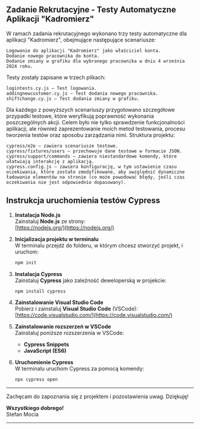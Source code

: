 ## **Zadanie Rekrutacyjne - Testy Automatyczne Aplikacji "Kadromierz"**

W ramach zadania rekrutacyjnego wykonano trzy testy automatyczne dla aplikacji "Kadromierz", obejmujące następujące scenariusze:

    Logowanie do aplikacji "Kadromierz" jako właściciel konta.
    Dodanie nowego pracownika do konta.
    Dodanie zmiany w grafiku dla wybranego pracownika w dniu 4 września 2024 roku.

Testy zostały zapisane w trzech plikach:

    logintests.cy.js – Test logowania.
    addingnewcustomer.cy.js – Test dodania nowego pracownika.
    shiftchange.cy.js – Test dodania zmiany w grafiku.

Dla każdego z powyższych scenariuszy przygotowano szczegółowe przypadki testowe, które weryfikują poprawność wykonania poszczególnych akcji. Celem było nie tylko sprawdzenie funkcjonalności aplikacji, ale również zaprezentowanie moich metod testowania, procesu tworzenia testów oraz sposobu zarządzania nimi.
Struktura projektu:

    cypress/e2e – zawiera scenariusze testowe.
    cypress/fixtures/users – przechowuje dane testowe w formacie JSON.
    cypress/support/commands – zawiera niestandardowe komendy, które ułatwiają interakcję z aplikacją.
    cypress.config.js – zawiera konfigurację, w tym ustawienie czasu oczekiwania, które zostało zmodyfikowane, aby uwzględnić dynamiczne ładowanie elementów na stronie (co może powodować błędy, jeśli czas oczekiwania nie jest odpowiednio dopasowany).



## **Instrukcja uruchomienia testów Cypress**

1. **Instalacja Node.js**  
   Zainstaluj **Node.js** ze strony:  
   [https://nodejs.org/](https://nodejs.org/)

2. **Inicjalizacja projektu w terminalu**  
   W terminalu przejdź do folderu, w którym chcesz stworzyć projekt, i uruchom:  
   ```bash
   npm init
   ```

3. **Instalacja Cypress**  
   Zainstaluj **Cypress** jako zależność deweloperską w projekcie:  
   ```bash
   npm install cypress
   ```

4. **Zainstalowanie Visual Studio Code**  
   Pobierz i zainstaluj **Visual Studio Code** (VSCode):  
   [https://code.visualstudio.com/](https://code.visualstudio.com/)

5. **Zainstalowanie rozszerzeń w VSCode**  
   Zainstaluj poniższe rozszerzenia w VSCode:
   - **Cypress Snippets**
   - **JavaScript (ES6)**

6. **Uruchomienie Cypress**  
   W terminalu uruchom Cypress za pomocą komendy:  
   ```bash
   npx cypress open
   ```

---

Zachęcam do zapoznania się z projektem i pozostawienia uwag. Dziękuję!

**Wszystkiego dobrego!**  
Stefan Mocia

---
























